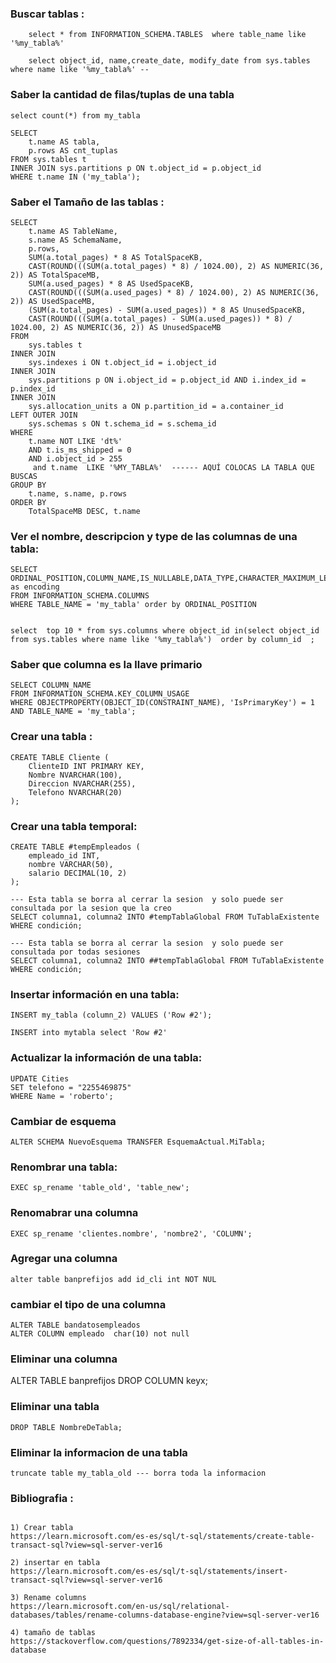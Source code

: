 
### Buscar tablas :
```
    select * from INFORMATION_SCHEMA.TABLES  where table_name like '%my_tabla%'
    
    select object_id, name,create_date, modify_date from sys.tables where name like '%my_tabla%' --
```

### Saber la cantidad de filas/tuplas de una tabla
```
select count(*) from my_tabla 

SELECT
    t.name AS tabla,
    p.rows AS cnt_tuplas
FROM sys.tables t
INNER JOIN sys.partitions p ON t.object_id = p.object_id
WHERE t.name IN ('my_tabla');
```


### Saber el Tamaño de las tablas :
```
SELECT 
    t.name AS TableName,
    s.name AS SchemaName,
    p.rows,
    SUM(a.total_pages) * 8 AS TotalSpaceKB, 
    CAST(ROUND(((SUM(a.total_pages) * 8) / 1024.00), 2) AS NUMERIC(36, 2)) AS TotalSpaceMB,
    SUM(a.used_pages) * 8 AS UsedSpaceKB, 
    CAST(ROUND(((SUM(a.used_pages) * 8) / 1024.00), 2) AS NUMERIC(36, 2)) AS UsedSpaceMB, 
    (SUM(a.total_pages) - SUM(a.used_pages)) * 8 AS UnusedSpaceKB,
    CAST(ROUND(((SUM(a.total_pages) - SUM(a.used_pages)) * 8) / 1024.00, 2) AS NUMERIC(36, 2)) AS UnusedSpaceMB
FROM 
    sys.tables t
INNER JOIN      
    sys.indexes i ON t.object_id = i.object_id
INNER JOIN 
    sys.partitions p ON i.object_id = p.object_id AND i.index_id = p.index_id
INNER JOIN 
    sys.allocation_units a ON p.partition_id = a.container_id
LEFT OUTER JOIN 
    sys.schemas s ON t.schema_id = s.schema_id
WHERE 
    t.name NOT LIKE 'dt%' 
    AND t.is_ms_shipped = 0
    AND i.object_id > 255 
	 and t.name  LIKE '%MY_TABLA%'  ------ AQUÍ COLOCAS LA TABLA QUE BUSCAS 
GROUP BY 
    t.name, s.name, p.rows
ORDER BY 
    TotalSpaceMB DESC, t.name

```


### Ver el nombre, descripcion y type de las columnas de una tabla:
```
SELECT ORDINAL_POSITION,COLUMN_NAME,IS_NULLABLE,DATA_TYPE,CHARACTER_MAXIMUM_LENGTH,NUMERIC_PRECISION,COLLATION_NAME as encoding
FROM INFORMATION_SCHEMA.COLUMNS
WHERE TABLE_NAME = 'my_tabla' order by ORDINAL_POSITION


select  top 10 * from sys.columns where object_id in(select object_id  from sys.tables where name like '%my_tabla%')  order by column_id  ;
```

### Saber que columna es la llave primario
```
SELECT COLUMN_NAME
FROM INFORMATION_SCHEMA.KEY_COLUMN_USAGE
WHERE OBJECTPROPERTY(OBJECT_ID(CONSTRAINT_NAME), 'IsPrimaryKey') = 1
AND TABLE_NAME = 'my_tabla';
```


### Crear una tabla :
```
CREATE TABLE Cliente (
    ClienteID INT PRIMARY KEY,
    Nombre NVARCHAR(100),
    Direccion NVARCHAR(255),
    Telefono NVARCHAR(20)
);
```

### Crear una tabla temporal:
```
CREATE TABLE #tempEmpleados (
    empleado_id INT,
    nombre VARCHAR(50),
    salario DECIMAL(10, 2)
);

--- Esta tabla se borra al cerrar la sesion  y solo puede ser consultada por la sesion que la creo
SELECT columna1, columna2 INTO #tempTablaGlobal FROM TuTablaExistente WHERE condición;

--- Esta tabla se borra al cerrar la sesion  y solo puede ser consultada por todas sesiones 
SELECT columna1, columna2 INTO ##tempTablaGlobal FROM TuTablaExistente WHERE condición;
```

### Insertar información en una tabla:
```
INSERT my_tabla (column_2) VALUES ('Row #2');

INSERT into mytabla select 'Row #2'
```

### Actualizar la información de una tabla:
```
UPDATE Cities  
SET telefono = "2255469875"
WHERE Name = 'roberto';  
```


### Cambiar de esquema
```
ALTER SCHEMA NuevoEsquema TRANSFER EsquemaActual.MiTabla;
```

### Renombrar una tabla:
```
EXEC sp_rename 'table_old', 'table_new';
```

### Renomabrar una columna 
```
EXEC sp_rename 'clientes.nombre', 'nombre2', 'COLUMN';
```

### Agregar una columna 
```
alter table banprefijos add id_cli int NOT NUL
```

### cambiar el tipo de una columna 
```
ALTER TABLE bandatosempleados 
ALTER COLUMN empleado  char(10) not null
```

### Eliminar una columna 
ALTER TABLE banprefijos DROP COLUMN keyx;


### Eliminar una tabla
```
DROP TABLE NombreDeTabla;
```

### Eliminar la informacion de una tabla
```
truncate table my_tabla_old --- borra toda la informacion 
```






### Bibliografia :
```

1) Crear tabla
https://learn.microsoft.com/es-es/sql/t-sql/statements/create-table-transact-sql?view=sql-server-ver16

2) insertar en tabla
https://learn.microsoft.com/es-es/sql/t-sql/statements/insert-transact-sql?view=sql-server-ver16

3) Rename columns
https://learn.microsoft.com/en-us/sql/relational-databases/tables/rename-columns-database-engine?view=sql-server-ver16

4) tamaño de tablas
https://stackoverflow.com/questions/7892334/get-size-of-all-tables-in-database

```
